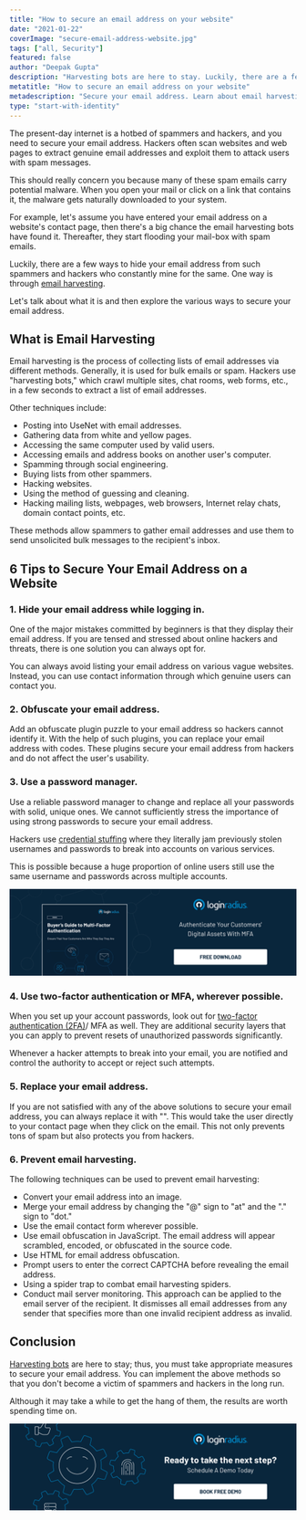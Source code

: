 ```yaml
---
title: "How to secure an email address on your website"
date: "2021-01-22"
coverImage: "secure-email-address-website.jpg"
tags: ["all, Security"]
featured: false
author: "Deepak Gupta"
description: "Harvesting bots are here to stay. Luckily, there are a few ways to hide your email address from spammers and hackers who constantly mine for the same. One way is through email harvesting. Let's talk about what it is and then explore the various ways to secure your email address."
metatitle: "How to secure an email address on your website"
metadescription: "Secure your email address. Learn about email harvesting, its techniques and explore the various ways on how to secure your email address on a website."
type: "start-with-identity"
---
```


The present-day internet is a hotbed of spammers and hackers, and you need to secure your email address. Hackers often scan websites and web pages to extract genuine email addresses and exploit them to attack users with spam messages. 

This should really concern you because many of these spam emails carry potential malware. When you open your mail or click on a link that contains it, the malware gets naturally downloaded to your system.

For example, let's assume you have entered your email address on a website's contact page, then there's a big chance the email harvesting bots have found it. Thereafter, they start flooding your mail-box with spam emails. 

Luckily, there are a few ways to hide your email address from such spammers and hackers who constantly mine for the same. One way is through [email harvesting](https://www.loginradius.com/blog/start-with-identity/2020/12/what-to-do-when-email-hacked/).  

Let's talk about what it is and then explore the various ways to secure your email address.


## What is Email Harvesting

Email harvesting is the process of collecting lists of email addresses via different methods. Generally, it is used for bulk emails or spam. Hackers use "harvesting bots," which crawl multiple sites, chat rooms, web forms, etc., in a few seconds to extract a list of email addresses. 

Other techniques include:

*   Posting into UseNet with email addresses.
*   Gathering data from white and yellow pages.
*   Accessing the same computer used by valid users.
*   Accessing emails and address books on another user's computer.
*   Spamming through social engineering. 
*   Buying lists from other spammers.
*   Hacking websites.
*   Using the method of guessing and cleaning.
*   Hacking mailing lists, webpages, web browsers, Internet relay chats, domain contact points, etc. 

These methods allow spammers to gather email addresses and use them to send unsolicited bulk messages to the recipient's inbox. 


## 6 Tips to Secure Your Email Address on a Website


### 1. Hide your email address while logging in.

One of the major mistakes committed by beginners is that they display their email address. If you are tensed and stressed about online hackers and threats, there is one solution you can always opt for. 

You can always avoid listing your email address on various vague websites. Instead, you can use contact information through which genuine users can contact you.


### 2. Obfuscate your email address. 

Add an obfuscate plugin puzzle to your email address so hackers cannot identify it. With the help of such plugins, you can replace your email address with codes. These plugins secure your email address from hackers and do not affect the user's usability.  


### 3. Use a password manager.

Use a reliable password manager to change and replace all your passwords with solid, unique ones. We cannot sufficiently stress the importance of using strong passwords to secure your email address.

Hackers use [credential stuffing](https://www.loginradius.com/blog/start-with-identity/2019/09/prevent-credential-stuffing-attacks/) where they literally jam previously stolen usernames and passwords to break into accounts on various services. 

This is possible because a huge proportion of online users still use the same username and passwords across multiple accounts.

[![buyer-guide-to-multi-factor-authentication-ebook](buyer-guide-to-multi-factor-authentication-ebook.png)](https://www.loginradius.com/resource/buyers-guide-to-multi-factor-authentication/)


### 4. Use two-factor authentication or MFA, wherever possible.

When you set up your account passwords, look out for [two-factor authentication (2FA)](https://www.loginradius.com/blog/start-with-identity/2021/01/how-to-setup-2fa-in-online-accounts/)/ MFA as well. They are additional security layers that you can apply to prevent resets of unauthorized passwords significantly. 

Whenever a hacker attempts to break into your email, you are notified and control the authority to accept or reject such attempts. 


### 5. Replace your email address.

If you are not satisfied with any of the above solutions to secure your email address, you can always replace it with "". This would take the user directly to your contact page when they click on the email. This not only prevents tons of spam but also protects you from hackers. 


### 6. Prevent email harvesting.

The following techniques can be used to prevent email harvesting:

*   Convert your email address into an image. 
*   Merge your email address by changing the "@" sign to "at" and the "." sign to "dot."
*   Use the email contact form wherever possible.
*   Use email obfuscation in JavaScript. The email address will appear scrambled, encoded, or obfuscated in the source code. 
*   Use HTML for email address obfuscation. 
*   Prompt users to enter the correct CAPTCHA before revealing the email address. 
*   Using a spider trap to combat email harvesting spiders.
*   Conduct mail server monitoring. This approach can be applied to the email server of the recipient. It dismisses all email addresses from any sender that specifies more than one invalid recipient address as invalid.


## Conclusion

[Harvesting bots](https://www.loginradius.com/blog/start-with-identity/2020/12/bot-attacks/) are here to stay; thus, you must take appropriate measures to secure your email address. You can implement the above methods so that you don't become a victim of spammers and hackers in the long run. 

Although it may take a while to get the hang of them, the results are worth spending time on. 

[![book-a-demo-loginradius](../assets/book-a-demo-loginradius.png)](https://www.loginradius.com/book-a-demo/)